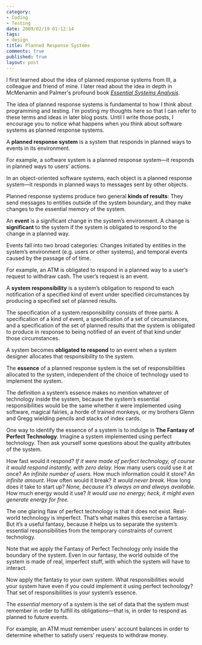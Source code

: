 ```yaml
--- 
category: 
- Coding
- Testing
date: 2009/02/19 01:12:14
tags: 
- design
title: Planned Response Systems
comments: true
published: true
layout: post
---
```


I first learned about the idea of planned response systems from III, a colleague and friend of mine.  I later read about the idea in depth in McMenamin and Palmer's profound book <em><a href="http://www.amazon.com/exec/obidos/ASIN/0917072308/dalehemery-20">Essential Systems Analysis</a></em>.

The idea of planned response systems is fundamental to how I think about programming and testing.  I'm posting my thoughts here so that I can refer to these terms and ideas in later blog posts.  Until I write those posts, I encourage you to notice what happens when you think about software systems as planned response systems.

A <strong><a id="prs">planned response system</a></strong> is a system that responds in planned ways to events in its environment.

For example, a software system is a planned response system—it responds in planned ways to users’ actions.

In an object-oriented software systems, each object is a planned response system—it responds in planned ways to messages sent by other objects.

Planned response systems produce two general <strong>kinds of results</strong>: They send messages to entities outside of the system boundary, and they make changes to the essential memory of the system.

An <strong><a id="event">event</a></strong> is a significant change in the system’s environment. A change is <strong>significant</strong> to the system if the system is obligated to respond to the change in a planned way.

Events fall into two broad categories: Changes initiated by entities in the system’s environment (e.g. users or other systems), and temporal events caused by the passage of of time.

For example, an ATM is obligated to respond in a planned way to a user’s request to withdraw cash. The user’s request is an event.

A <strong><a id="responsibility">system responsibility</a></strong> is a system’s obligation to respond to each notification of a specified kind of event under specified circumstances by producing a specified set of planned results.

The specification of a system responsibility consists of three parts: A specification of a kind of event, a specification of a set of circumstances, and a specification of the set of planned results that the system is obligated to produce in response to being notified of an event of that kind under those circumstances.

A system becomes <strong>obligated to respond</strong> to an event when a system designer allocates that responsibility to the system.

The <strong><a id="essence">essence</a></strong> of a planned response system is the set of responsibilities allocated to the system, independent of the choice of technology used to implement the system.

The definition a system’s essence makes no mention whatever of technology inside the system, because the system’s essential responsibilities would be the same whether it were implemented using software, magical fairies, a horde of trained monkeys, or my brothers Glenn and Gregg wielding pencils and stacks of index cards.

One way to identify the essence of a system is to indulge in <strong><a id="fpt">The Fantasy of Perfect Technology</a></strong>. Imagine a system implemented using perfect technology. Then ask yourself some questions about the quality attributes of the system.

How fast would it respond? <em>If it were made of perfect technology, of course it would respond instantly, with zero delay.</em> How many users could use it at once? <em>An infinite number of users.</em> How much information could it store? <em>An infinite amount.</em> How often would it break? <em>It would never break.</em> How long does it take to start up? <em>None, because it’s always on and always available.</em> How much energy would it use? <em>It would use no energy; heck, it might even generate energy for free.</em>

The one glaring flaw of perfect technology is that it does not exist. Real-world technology is imperfect. That’s what makes this exercise a fantasy. But it’s a useful fantasy, because it helps us to separate the system’s essential responsibilities from the temporary constraints of current technology.

Note that we apply the Fantasy of Perfect Technology only inside the boundary of the system. Even in our fantasy, the world outside of the system is made of real, imperfect stuff, with which the system will have to interact.

Now apply the fantasy to your own system. What responsibilities would your system have even if you could implement it using perfect technology? That set of responsibilities is your system’s essence.

The <em>essential memory</em> of a system is the set of data that the system must remember in order to fulfill its obligations—that is, in order to respond as planned to future events.

For example, an ATM must remember users’ account balances in order to determine whether to satisfy users’ requests to withdraw money.
